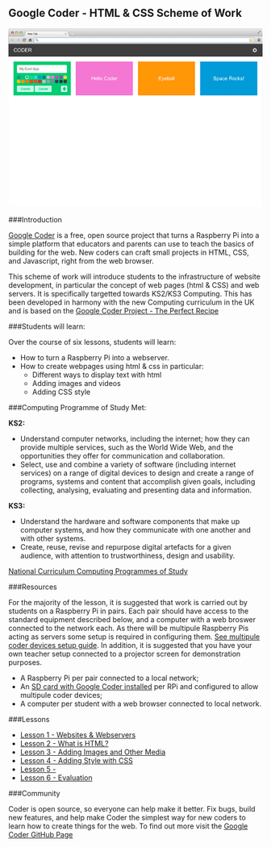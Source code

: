 ## Google Coder - HTML & CSS Scheme of Work

[![IMAGE ALT TEXT HERE](coder.png)](https://www.youtube.com/watch?v=wH24YwdayFg)


###Introduction

[Google Coder](http://googlecreativelab.github.io/coder/) is a free, open source project that turns a Raspberry Pi into a simple platform that educators and parents can use to teach the basics of building for the web. New coders can craft small projects in HTML, CSS, and Javascript, right from the web browser.

This scheme of work will introduce students to the infrastructure of website development, in particular the concept of web pages (html & CSS) and web servers. It is specifically targetted towards KS2/KS3 Computing. This has been developed in harmony with the new Computing curriculum in the UK and is based on the [Google Coder Project - The Perfect Recipe](http://googlecreativelab.github.io/coder-projects/projects/perfect_recipe/)

###Students will learn:

Over the course of six lessons, students will learn:

- How to turn a Raspberry Pi into a webserver.
- How to create webpages using html & css in particular:
	- Different ways to display text with html
	- Adding images and videos
	- Adding CSS style
	

###Computing Programme of Study Met:

**KS2:**

- Understand computer networks, including the internet; how they can provide multiple services, such as the World Wide Web, and the opportunities they offer for communication and collaboration.
- Select, use and combine a variety of software (including internet services) on a range of digital devices to design and create a range of programs, systems and content that accomplish given goals, including collecting, analysing, evaluating and presenting data and information.

**KS3:**

- Understand the hardware and software components that make up computer systems, and how they communicate with one another and with other systems.
- Create, reuse, revise and repurpose digital artefacts for a given audience, with attention to trustworthiness, design and usability.

[National Curriculum Computing Programmes of Study](https://www.gov.uk/government/publications/national-curriculum-in-england-computing-programmes-of-study/national-curriculum-in-england-computing-programmes-of-study#key-stage-3)

###Resources

For the majority of the lesson, it is suggested that work is carried out by students on a Raspberry Pi in pairs. Each pair should have access to the standard equipment described below, and a computer with a web broswer connected to the network each. As there will be multipule Raspberry Pis acting as servers some setup is required in configuring them. [See multipule coder devices setup guide](https://github.com/googlecreativelab/coder/wiki/Using-Multiple-Coder-Devices-(Lab-Setup)). In addition, it is suggested that you have your own teacher setup connected to a projector screen for demonstration purposes.

- A Raspberry Pi per pair connected to a local network;
- An [SD card with Google Coder installed](http://googlecreativelab.github.io/coder/) per RPi and configured to allow multipule coder devices; 
- A computer per student with a web browser connected to local network.


###Lessons

- [Lesson 1 - Websites & Webservers](/Lesson-1/lesson-plan-1.md)
- [Lesson 2 - What is HTML?](/Lesson-2/lesson-plan-2.md)
- [Lesson 3 - Adding Images and Other Media](/Lesson-3/lesson-plan-3.md)
- [Lesson 4 - Adding Style with CSS](/Lesson-4/lesson-plan-4.md)
- [Lesson 5 - ](/Lesson-5/lesson-plan-5.md)
- [Lesson 6 - Evaluation](/Lesson-6/lesson-plan-6.md)

###Community

Coder is open source, so everyone can help make it better. Fix bugs, build new features, and help make Coder the simplest way for new coders to learn how to create things for the web. To find out more visit the [Google Coder GitHub Page](https://github.com/googlecreativelab/coder/)
